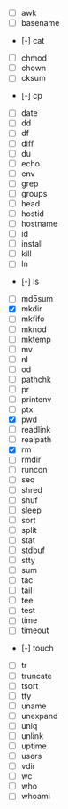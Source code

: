 * [ ] awk
* [ ] basename
* [-] cat
* [ ] chmod
* [ ] chown
* [ ] cksum
* [-] cp
* [ ] date
* [ ] dd
* [ ] df
* [ ] diff
* [ ] du
* [ ] echo
* [ ] env
* [ ] grep
* [ ] groups
* [ ] head
* [ ] hostid
* [ ] hostname
* [ ] id
* [ ] install
* [ ] kill
* [ ] ln
* [-] ls
* [ ] md5sum
* [x] mkdir
* [ ] mkfifo
* [ ] mknod
* [ ] mktemp
* [ ] mv
* [ ] nl
* [ ] od
* [ ] pathchk
* [ ] pr
* [ ] printenv
* [ ] ptx
* [x] pwd
* [ ] readlink
* [ ] realpath
* [x] rm
* [ ] rmdir
* [ ] runcon
* [ ] seq
* [ ] shred
* [ ] shuf
* [ ] sleep
* [ ] sort
* [ ] split
* [ ] stat
* [ ] stdbuf
* [ ] stty
* [ ] sum
* [ ] tac
* [ ] tail
* [ ] tee
* [ ] test
* [ ] time
* [ ] timeout
* [-] touch
* [ ] tr
* [ ] truncate
* [ ] tsort
* [ ] tty
* [ ] uname
* [ ] unexpand
* [ ] uniq
* [ ] unlink
* [ ] uptime
* [ ] users
* [ ] vdir
* [ ] wc
* [ ] who
* [ ] whoami
